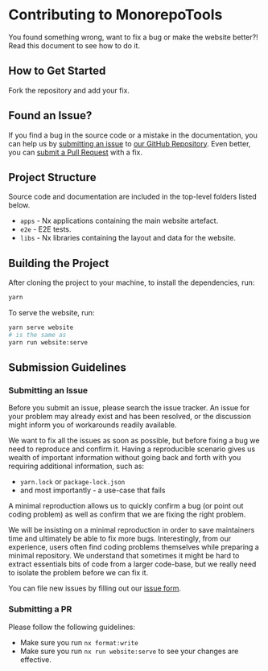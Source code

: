 # Contributing to MonorepoTools

You found something wrong, want to fix a bug or make the website better?! Read this document to see how to do it.

## How to Get Started

Fork the repository and add your fix.

## Found an Issue?

If you find a bug in the source code or a mistake in the documentation, you can help us by [submitting an issue](https://github.com/nrwl/monorepo.tools/blob/master/CONTRIBUTING.md#submit-issue) to [our GitHub Repository](https://github.com/nrwl/monorepo.tools). Even better, you can [submit a Pull Request](https://github.com/nrwl/monorepo.tools/blob/master/CONTRIBUTING.md#submit-pr) with a fix.

## Project Structure

Source code and documentation are included in the top-level folders listed below.

- `apps` - Nx applications containing the main website artefact.
- `e2e` - E2E tests.
- `libs` - Nx libraries containing the layout and data for the website.

## Building the Project

After cloning the project to your machine, to install the dependencies, run:

```bash
yarn
```

To serve the website, run:

```bash
yarn serve website
# is the same as
yarn run website:serve
```

## Submission Guidelines

### <a name="submit-issue"></a> Submitting an Issue

Before you submit an issue, please search the issue tracker. An issue for your problem may already exist and has been resolved, or the discussion might inform you of workarounds readily available.

We want to fix all the issues as soon as possible, but before fixing a bug we need to reproduce and confirm it. Having a reproducible scenario gives us wealth of important information without going back and forth with you requiring additional information, such as:

- `yarn.lock` or `package-lock.json`
- and most importantly - a use-case that fails

A minimal reproduction allows us to quickly confirm a bug (or point out coding problem) as well as confirm that we are fixing the right problem.

We will be insisting on a minimal reproduction in order to save maintainers time and ultimately be able to fix more bugs. Interestingly, from our experience, users often find coding problems themselves while preparing a minimal repository. We understand that sometimes it might be hard to extract essentials bits of code from a larger code-base, but we really need to isolate the problem before we can fix it.

You can file new issues by filling out our [issue form](https://github.com/nrwl/monorepo.tools/issues/new).

### <a name="submit-pr"></a> Submitting a PR

Please follow the following guidelines:

- Make sure you run `nx format:write`
- Make sure you run `nx run website:serve` to see your changes are effective.
